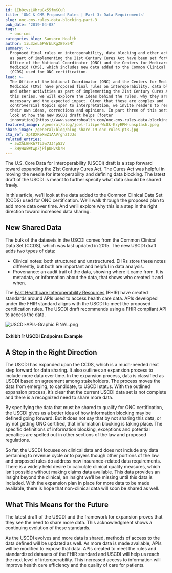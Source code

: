 ```yaml
---
id: 1Ib0cvzLXhruGx55fmKCuR
title: 'ONC & CMS Proposed Rules | Part 3: Data Requirements'
slug: onc-cms-rules-data-blocking-part-3
pub_date: '2019-04-08'
tags:
  - onc-cms
categories_blog: Sansoro Health
author: 1iL3zeL6PWrbLRgZE9x5Mf
summary: >-
  Proposed final rules on interoperability, data blocking and other activities
  as part of implementing the 21st Century Cures Act have been set forth by the
  Office of the National Coordinator (ONC) and the Centers for Medicare and
  Medicaid (CMS), which includes new data added to the Common Clinical Data Set
  (CCDS) used for ONC certification.
lead: >-
  The Office of the National Coordinator (ONC) and the Centers for Medicare and
  Medicaid (CMS) have proposed final rules on interoperability, data blocking
  and other activities as part of implementing the 21st Century Cures Act. In
  this series, we will explore the ideas behind the rules, why they are
  necessary and the expected impact. Given that these are complex and
  controversial topics open to interpretation, we invite readers to respond with
  their own ideas, corrections and opinions. In part three of this series, we
  look at how the new USCDI draft helps [foster
  innovation](https://www.sansorohealth.com/onc-cms-rules-data-blocking-part-1/). 
featured_image: /general/blog/joel-filipe-Wc8k-KryEPM-unsplash.jpeg
share_image: /general/blog/blog-share-19-onc-rules-pt3.jpg
cta_ref: 2ptDXKeXwZ1AAVrghZtJJs
related_entries:
  - 5wXALENKh7TL3w7JJ4p53V
  - 3HyHW5WtwpZjPlpUHVskrH
---
```

The U.S. Core Data for Interoperability (USCDI) draft is a step forward toward expanding the 21st Century Cures Act. The Cures Act was helpful in moving the needle for interoperability and defining data blocking. The latest draft of the USCDI is meant to further specify what data should be shared freely.

In this article, we’ll look at the data added to the Common Clinical Data Set (CCDS) used for ONC certification. We’ll walk through the proposed plan to add more data over time. And we’ll explore why this is a step in the right direction toward increased data sharing.

## New Shared Data

The bulk of the datasets in the USCDI comes from the Common Clinical Data Set (CCDS), which was last updated in 2015. The new USCDI draft adds two types of data:

- Clinical notes: both structured and unstructured. EHRs store these notes differently, but both are important and helpful in data analysis.
- Provenance: an audit trail of the data, showing where it came from. It is metadata, or information about the data, that shows who created it and when.

The [Fast Healthcare Interoperability Resources](https://www.hl7.org/fhir/overview.html) (FHIR) have created standards around APIs used to access health care data. APIs developed under the FHIR standard aligns with the USCDI to meet the proposed certification rules. The USCDI draft recommends using a FHIR compliant API to access the data. 

![USCDI-APIs-Graphic FINAL.png](//images.ctfassets.net/189dvqdsjh46/uqBoCwepU5Fj1TNIU6rzu/0a38f384e3609a9e1911121848a45427/USCDI-APIs-Graphic_FINAL.png.webp)

#### Exhibit 1: USCDI Endpoints Example

## A Step in the Right Direction

The USCDI has expanded upon the CCDS, which is a much-needed next step forward for data sharing. It also outlines an expansion process to include more data over time. In the expansion process, data is classified as USCDI based on agreement among stakeholders. The process moves the data from emerging, to candidate, to USCDI status. With the outlined expansion process, it’s clear that the current USCDI data set is not complete and there is a recognized need to share more data.

By specifying the data that must be shared to qualify for ONC certification, the USCDI gives us a better idea of how information blocking may be defined going forward. But it does not say that by not sharing this data, or by not getting ONC certified, that information blocking is taking place. The specific definitions of information blocking, exceptions and potential penalties are spelled out in other sections of the law and proposed regulations.

So far, the USCDI focuses on clinical data and does not include any data pertaining to revenue cycle or to payers though other portions of the law and proposed rules do address new insurance-related data requirements. There is a widely held desire to calculate clinical quality measures, which isn’t possible without making claims data available. This data provides an insight beyond the clinical, an insight we’ll be missing until this data is included. With the expansion plan in place for more data to be made available, there is hope that non-clinical data will soon be shared as well.

## What This Means for the Future

The latest draft of the USCDI and the framework for expansion proves that they see the need to share more data. This acknowledgment shows a continuing evolution of these standards.

As the USCDI evolves and more data is shared, methods of access to the data defined will be updated as well. As more data is made available, APIs will be modified to expose that data. APIs created to meet the rules and standardized datasets of the FHIR standard and USCDI will help us reach the next level of interoperability. This increased access to information will improve health care efficiency and the quality of care for patients. 
  